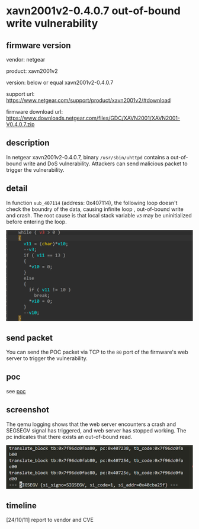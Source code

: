 # xavn2001v2-0.4.0.7 out-of-bound write vulnerability
## firmware version
vendor: netgear

product: xavn2001v2

version: below or equal xavn2001v2-0.4.0.7

support url: https://www.netgear.com/support/product/xavn2001v2/#download

firmware download url: https://www.downloads.netgear.com/files/GDC/XAVN2001/XAVN2001-V0.4.0.7.zip

## description
In netgear xavn2001v2-0.4.0.7, binary `/usr/sbin/uhttpd` contains a out-of-bound write and DoS vulnerability. Attackers can send malicious packet to trigger the vulnerability.

## detail
In function `sub_407114` (address: 0x407114), the following loop doesn't check the boundry of the data, causing infinite loop , out-of-bound write and crash. The root cause is that local stack variable `v3` may be uninitialized before entering the loop.

![oob](image.png)

## send packet
You can send the POC packet via TCP to the `80` port of the firmware's web server to trigger the vulnerability.

## poc
see [poc](./poc)

## screenshot
The qemu logging shows that the web server encounters a crash and SEGSEGV signal has triggered, and web server has stopped working. The pc indicates that there exists an out-of-bound read.

![crash](image-1.png)

## timeline
[24/10/11] report to vendor and CVE

